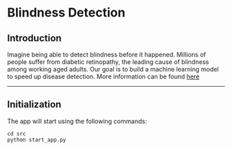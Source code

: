 # Blindness Detection

## Introduction
Imagine being able to detect blindness before it happened. Millions of people suffer from diabetic retinopathy, the leading cause of blindness among working aged adults. Our goal is to build a machine learning model to speed up disease detection. More information can be found <a href="https://www.kaggle.com/c/aptos2019-blindness-detection" target="_blank">here</a></p>

---

## Initialization

The app will start using the following commands:

```
cd src
python start_app.py
```